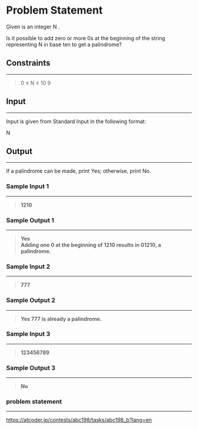 
# Problem Statement
Given is an integer 
N
.

Is it possible to add zero or more 0s at the beginning of the string representing 
N
 in base ten to get a palindrome?

## Constraints
---
>0
≤
N
≤
10
9

## Input
----
Input is given from Standard Input in the following format:

N


## Output
---
If a palindrome can be made, print Yes; otherwise, print No.

### Sample Input 1
----
> **1210**

### Sample Output  1
----
> **Yes\
Adding one 0 at the beginning of 1210 results in 01210, a palindrome.**



 ### Sample Input 2
----
> **777**

### Sample Output  2
----
> **Yes
777 is already a palindrome.**

 ### Sample Input 3
----
> **123456789**

### Sample Output  3
----
> **No**

### problem statement
---
https://atcoder.jp/contests/abc198/tasks/abc198_b?lang=en